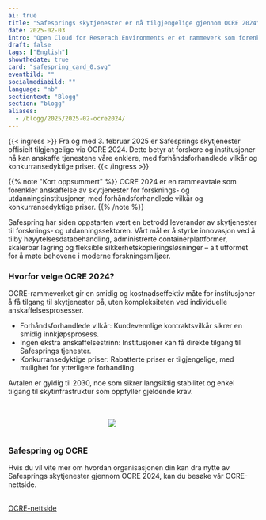 ```yaml
---
ai: true
title: "Safesprings skytjenester er nå tilgjengelige gjennom OCRE 2024"
date: 2025-02-03
intro: "Open Cloud for Reserach Environments er et rammeverk som forenkler anskaffelse av skytjenester."
draft: false
tags: ["English"]
showthedate: true
card: "safespring_card_0.svg"
eventbild: ""
socialmediabild: ""
language: "nb"
sectiontext: "Blogg"
section: "blogg"
aliases:
  - /blogg/2025/2025-02-ocre2024/
---
```

{{< ingress >}}
Fra og med 3. februar 2025 er Safesprings skytjenester offisielt tilgjengelige via OCRE 2024. Dette betyr at forskere og institusjoner nå kan anskaffe tjenestene våre enklere, med forhåndsforhandlede vilkår og konkurransedyktige priser.
{{< /ingress >}}

{{% note "Kort oppsummert" %}}
OCRE 2024 er en rammeavtale som forenkler anskaffelse av skytjenester for forsknings- og utdanningsinstitusjoner, med forhåndsforhandlede vilkår og konkurransedyktige priser.
{{% /note %}}

Safespring har siden oppstarten vært en betrodd leverandør av skytjenester til forsknings- og utdanningssektoren. Vårt mål er å styrke innovasjon ved å tilby høyytelsesdatabehandling, administrerte containerplattformer, skalerbar lagring og fleksible sikkerhetskopieringsløsninger – alt utformet for å møte behovene i moderne forskningsmiljøer.

### Hvorfor velge OCRE 2024?

OCRE-rammeverket gir en smidig og kostnadseffektiv måte for institusjoner å få tilgang til skytjenester på, uten kompleksiteten ved individuelle anskaffelsesprosesser.

- Forhåndsforhandlede vilkår: Kundevennlige kontraktsvilkår sikrer en smidig innkjøpsprosess.
- Ingen ekstra anskaffelsestrinn: Institusjoner kan få direkte tilgang til Safesprings tjenester.
- Konkurransedyktige priser: Rabatterte priser er tilgjengelige, med mulighet for ytterligere forhandling.

Avtalen er gyldig til 2030, noe som sikrer langsiktig stabilitet og enkel tilgang til skytinfrastruktur som oppfyller gjeldende krav.

<br>
<br>
<div class="safespring-horisontal-card-container bg-white shadow-1 safespring-horisontal-card-row">
    <div class="safespring-horisontal-card-col safespring-horisontal-card-image" style="background-image: url(/img/card/ocre-background-blue.svg); display: flex;justify-content: center; align-items: center;" alt="">
        <img src="/img/card/ocre-logo-white.svg" style="max-width: 80%; min-width: 20%; min-height: 30px;">
    </div>
<div class="safespring-horisontal-card-col safespring-horisontal-card-content">
    <h3>Safespring og OCRE</h3>
    <p>Hvis du vil vite mer om hvordan organisasjonen din kan dra nytte av Safesprings skytjenester gjennom OCRE 2024, kan du besøke vår OCRE-nettside.</p>
    <br>
    <a class="button" href="/ocre/">OCRE-nettside</a>
    <br>
</div>
</div>